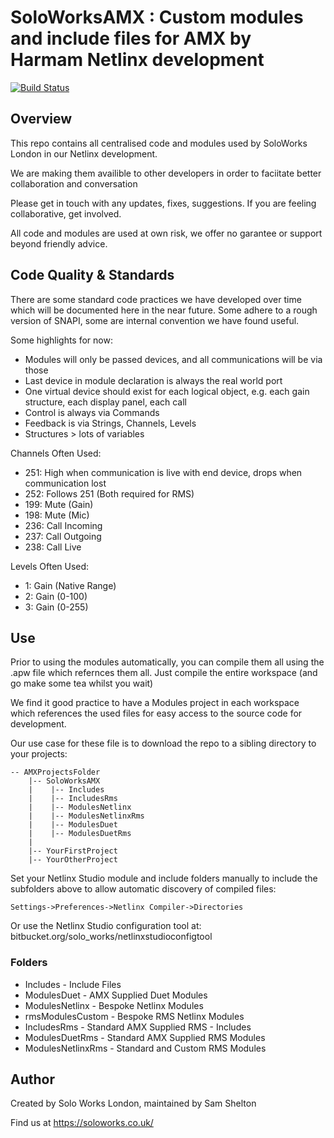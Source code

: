 # SoloWorksAMX : Custom modules and include files for AMX by Harmam Netlinx development

[![Build Status](https://dev.azure.com/soloworkslondon/WindowsComplierPipelineTest/_apis/build/status/soloworks.netlinx-global-code?branchName=azurepipeline)](https://dev.azure.com/soloworkslondon/WindowsComplierPipelineTest/_build/latest?definitionId=1&branchName=master)

## Overview
This repo contains all centralised code and modules used by SoloWorks London in our Netlinx development.

We are making them availible to other developers in order to faciitate better collaboration and conversation

Please get in touch with any updates, fixes, suggestions. If you are feeling collaborative, get involved.

All code and modules are used at own risk, we offer no garantee or support beyond friendly advice. 

## Code Quality & Standards

There are some standard code practices we have developed over time which will be documented here in the near future. Some adhere to a rough version of SNAPI, some are internal convention we have found useful.

Some highlights for now:
* Modules will only be passed devices, and all communications will be via those
* Last device in module declaration is always the real world port
* One virtual device should exist for each logical object, e.g. each gain structure, each display panel, each call
* Control is always via Commands
* Feedback is via Strings, Channels, Levels
* Structures > lots of variables

Channels Often Used:
* 251: High when communication is live with end device, drops when communication lost
* 252: Follows 251 (Both required for RMS)
* 199: Mute (Gain)
* 198: Mute (Mic)
* 236: Call Incoming
* 237: Call Outgoing
* 238: Call Live

Levels Often Used:
* 1: Gain (Native Range)
* 2: Gain (0-100)
* 3: Gain (0-255)


## Use

Prior to using the modules automatically, you can compile them all using the .apw file which refernces them all. Just compile the entire workspace (and go make some tea whilst you wait)

We find it good practice to have a Modules project in each workspace which references the used files for easy access to the source code for development.

Our use case for these file is to download the repo to a sibling directory to your projects:
 
    -- AMXProjectsFolder
        |-- SoloWorksAMX
        |    |-- Includes
        |    |-- IncludesRms
        |    |-- ModulesNetlinx
        |    |-- ModulesNetlinxRms
        |    |-- ModulesDuet
        |    |-- ModulesDuetRms
        |
        |-- YourFirstProject
        |-- YourOtherProject

Set your Netlinx Studio module and include folders manually to include the subfolders above to allow automatic discovery of compiled files:
```
Settings->Preferences->Netlinx Compiler->Directories
```
Or use the Netlinx Studio configuration tool at:
bitbucket.org/solo_works/netlinxstudioconfigtool

### Folders

* Includes            - Include Files
* ModulesDuet         - AMX Supplied Duet Modules
* ModulesNetlinx      - Bespoke Netlinx Modules
* rmsModulesCustom    - Bespoke RMS Netlinx Modules
* IncludesRms         - Standard AMX Supplied RMS - Includes
* ModulesDuetRms      - Standard AMX Supplied RMS Modules
* ModulesNetlinxRms   - Standard and Custom RMS Modules


## Author

Created by Solo Works London, maintained by Sam Shelton 

Find us at https://soloworks.co.uk/